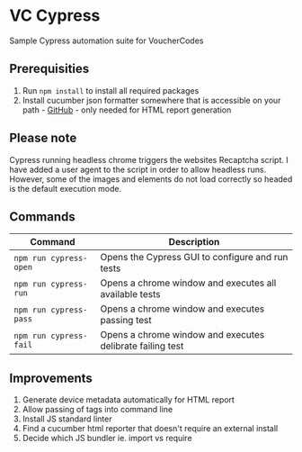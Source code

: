 # VC Cypress

Sample Cypress automation suite for VoucherCodes

## Prerequisities

1. Run `npm install` to install all required packages
1. Install cucumber json formatter somewhere that is accessible on your path - [GitHub](https://github.com/cucumber/json-formatter) - only needed for HTML report generation

## Please note

Cypress running headless chrome triggers the websites Recaptcha script. I have added a user agent to the script in order to allow headless runs.
However, some of the images and elements do not load correctly so headed is the default execution mode.

## Commands

| Command                | Description                                               |
| ---------------------- | --------------------------------------------------------- |
| `npm run cypress-open` | Opens the Cypress GUI to configure and run tests          |
| `npm run cypress-run`  | Opens a chrome window and executes all available tests    |
| `npm run cypress-pass` | Opens a chrome window and executes passing test           |
| `npm run cypress-fail` | Opens a chrome window and executes delibrate failing test |

## Improvements

1. Generate device metadata automatically for HTML report
1. Allow passing of tags into command line
1. Install JS standard linter
1. Find a cucumber html reporter that doesn't require an external install
1. Decide which JS bundler ie. import vs require
